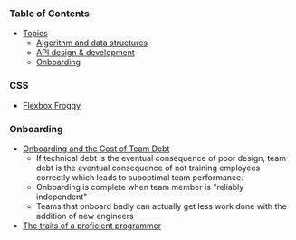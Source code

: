 ### Table of Contents

  - [Topics](#topics)
    - [Algorithm and data structures](#algorithm-and-data-structures)
    - [API design & development](#api-design--development)
    - [Onboarding](#Onboarding)

### CSS
- [Flexbox Froggy](https://flexboxfroggy.com/)

### Onboarding

- [Onboarding and the Cost of Team Debt](https://www.kateheddleston.com/blog/onboarding-and-the-cost-of-team-debt)
  - If technical debt is the eventual consequence of poor design, team debt is the eventual consequence of not training employees correctly which leads to suboptimal team performance.
  - Onboarding is complete when team member is "reliably independent"
  - Teams that onboard badly can actually get less work done with the addition of new engineers
- [The traits of a proficient programmer](https://www.oreilly.com/ideas/the-traits-of-a-proficient-programmer)
